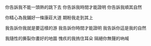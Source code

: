 你告訴我不能一頭熱的跳下去
你告訴我時間才能證明
你告訴我順其自然

你精心為我鋪好一條康莊大道
期盼我走到其上

我告訴你我就是要這樣的游
我告訴你時間才能證明
我告訴你這是我的自然

我隨性的撕裂你畫好的地圖
愧疚的我摀住耳朵
隔絕你無聲的吶喊
